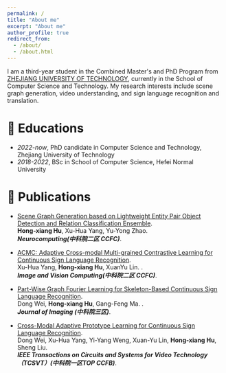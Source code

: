 ```yaml
---
permalink: /
title: "About me"
excerpt: "About me"
author_profile: true
redirect_from: 
  - /about/
  - /about.html
---
```


I am a third-year student in the Combined Master's and PhD Program from [ZHEJIANG UNIVERSITY OF TECHNOLOGY](https://www.zjut.edu.cn/), currently in the School of Computer Science and Technology. My research interests include scene graph generation, video understanding, and sign language recognition and translation.

# 📖 Educations
- *2022-now*, PhD candidate in Computer Science and Technology, Zhejiang University of Technology
- *2018-2022*, BSc in School of Computer Science, Hefei Normal University

# 📝 Publications 
- [Scene Graph Generation based on Lightweight Entity Pair Object Detection and Relation Classification Ensemble](https://www.sciencedirect.com/science/article/abs/pii/S0925231225008021).<br>
  **Hong-xiang Hu**, Xu-Hua Yang, Yu-Yong Zhao.<br>
  **<i>Neurocomputing(中科院二区 CCFC)</i>**.

- [ACMC: Adaptive Cross-modal Multi-grained Contrastive Learning for Continuous Sign Language Recognition](https://www.sciencedirect.com/science/article/pii/S0262885625002100?dgcid=coauthor).<br>
  Xu-Hua Yang, **Hong-xiang Hu**, XuanYu Lin. .<br>
  **<i>Image and Vision Computing(中科院二区 CCFC)</i>**.

- [Part-Wise Graph Fourier Learning for Skeleton-Based Continuous Sign Language Recognition](https://www.mdpi.com/2313-433X/11/8/286).<br>
  Dong Wei, **Hong-xiang Hu**, Gang-Feng Ma. .<br>
  **<i>Journal of Imaging (中科院三区)</i>**.

- [Cross-Modal Adaptive Prototype Learning for Continuous Sign Language Recognition](https://ieeexplore.ieee.org/document/10896751).<br>
  Dong Wei, Xu-Hua Yang, Yi-Yang Weng, Xuan-Yu Lin, **Hong-xiang Hu**, Sheng Liu.<br>
  **<i>IEEE Transactions on Circuits and Systems for Video Technology（TCSVT）(中科院一区TOP CCFB)</i>**.


  
